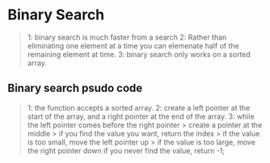 # Binary Search

> 1: binary search is much faster from a search
> 2: Rather than eliminating one element at a time you can elemenate half of the remaining element at time.
> 3: binary search only works on a sorted array. 

## Binary search psudo code

> 1: the function accepts a sorted array.
> 2: create a left pointer at the start of the array, and a right pointer at the end of the array.
> 3: while the left pointer comes before the right pointer 
     > create a pointer at the middle
     > if you find the value you want, return the index
     > if the value is too small, move the left pointer up
     > if the value is too large, move the right pointer down 
> if you never find the value, return -1; 